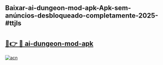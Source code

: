 ## Baixar-ai-dungeon-mod-apk-Apk-sem-anúncios-desbloqueado-completamente-2025-#ttjls

# <h2><a href="https://ainizakaria.my?title=ai-dungeon-mod-apk&ref=20M">🔗👉 🔴 ai-dungeon-mod-apk</a></h2>

[![acn](https://github.com/user-attachments/assets/0f9c940e-d8b0-45ae-aac7-cd30a18b3e1c)](https://ainizakaria.my?title=ai-dungeon-mod-apk&ref=20M)

